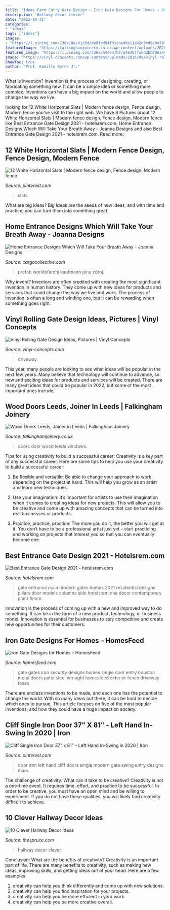 ```yaml
---
title: "Ideas Farm Entry Gate Design ~ Iron Gate Designs For Homes – Homesfeed"
description: "Hallway decor clever"
date: "2022-10-31"
categories:
- "ideas"
tags: ["ideas"]
images:
- "https://i.pinimg.com/736x/9e/81/bd/9e81bd94f31cae4ba11d42d3ed9ebe79.jpg"
featuredImage: "https://falkinghamjoinery.co.uk/wp-content/uploads/2020/08/front-door-8-1.jpg"
featured_image: "https://i.pinimg.com/736x/a4/e4/b7/a4e4b7fa602bb006a4d0ae64b94ef93c.jpg"
image: "https://vinyl-concepts.com/wp-content/uploads/2016/06/vinyl-rolling-gate-09.jpg"
ShowToc: true
author: "Prof. Kamille Borer Jr."
---
```



What is invention?
Invention is the process of designing, creating, or fabricating something new. It can be a simple idea or something more complex. Inventions can have a big impact on the world and allow people to change the way we live.

	

		
looking for 12 White Horizontal Slats | Modern fence design, Fence design, Modern fence you've visit to the right web. We have 8 Pictures about 12 White Horizontal Slats | Modern fence design, Fence design, Modern fence like Best Entrance Gate Design 2021 - hotelsrem.com, Home Entrance Designs Which Will Take Your Breath Away - Joanna Designs and also Best Entrance Gate Design 2021 - hotelsrem.com. Read more:
		
    
## 12 White Horizontal Slats | Modern Fence Design, Fence Design, Modern Fence

<img loading=lazy src="https://i.pinimg.com/736x/9e/81/bd/9e81bd94f31cae4ba11d42d3ed9ebe79.jpg" onerror="this.onerror=null;this.src='https://tse2.mm.bing.net/th?id=OIP.T2LQINx6jrnX4jAxE0wEvwHaFj&amp;pid=15.1';" alt="12 White Horizontal Slats | Modern fence design, Fence design, Modern fence">

_Source: pinterest.com_

>slats. 

	

What are big ideas?
Big Ideas are the seeds of new ideas, and with time and practice, you can turn them into something great.

    
## Home Entrance Designs Which Will Take Your Breath Away - Joanna Designs

<img loading=lazy src="https://payload231.cargocollective.com/1/13/443219/6925522/Wood and Concrete Home Entrance.jpg" onerror="this.onerror=null;this.src='https://tse3.mm.bing.net/th?id=OIP.dEkJ5b4ECp_vjAiNvVa1-QHaLJ&amp;pid=15.1';" alt="Home Entrance Designs Which Will Take Your Breath Away - Joanna Designs">

_Source: cargocollective.com_

>prefab worldofarchi kaufmann pinu zdroj. 

	

Why invent?
Inventors are often credited with creating the most significant invention in human history. They come up with new ideas for products and services that could change the way we live and work. The process of invention is often a long and winding one, but it can be rewarding when something goes right.

    
## Vinyl Rolling Gate Design Ideas, Pictures | Vinyl Concepts

<img loading=lazy src="https://vinyl-concepts.com/wp-content/uploads/2016/06/vinyl-rolling-gate-09.jpg" onerror="this.onerror=null;this.src='https://tse2.mm.bing.net/th?id=OIP.TJ8bFhL3s2JdiF_VrALxyAHaFj&amp;pid=15.1';" alt="Vinyl Rolling Gate Design Ideas, Pictures | Vinyl Concepts">

_Source: vinyl-concepts.com_

>driveway. 

	

This year, many people are looking to see what ideas will be popular in the next few years. Many believe that technology will continue to advance, so new and exciting ideas for products and services will be created. There are many great ideas that could be popular in 2022, but some of the most important ones include: 

    
## Wood Doors Leeds, Joiner In Leeds | Falkingham Joinery

<img loading=lazy src="https://falkinghamjoinery.co.uk/wp-content/uploads/2020/08/front-door-8-1.jpg" onerror="this.onerror=null;this.src='https://tse1.mm.bing.net/th?id=OIP.yxbO4PITwHVTDaBwwZRG3gHaJ4&amp;pid=15.1';" alt="Wood Doors Leeds, Joiner in Leeds | Falkingham Joinery">

_Source: falkinghamjoinery.co.uk_

>doors door wood leeds windows. 

	

Tips for using creativity to build a successful career:
Creativity is a key part of any successful career. Here are some tips to help you use your creativity to build a successful career:
1. Be flexible and versatile: Be able to change your approach to work depending on the project at hand. This will help you grow as an artist and learn new techniques.

2. Use your imagination: It’s important for artists to use their imagination when it comes to creating ideas for new projects. This will allow you to be creative and come up with amazing concepts that can be turned into real businesses or products.

3. Practice, practice, practice: The more you do it, the better you will get at it. You don’t have to be a professional artist just yet – start practicing and working on projects that interest you so that you can eventually become one.


    
## Best Entrance Gate Design 2021 - Hotelsrem.com

<img loading=lazy src="https://hotelsrem.com/wp-content/uploads/2020/06/best-entrance-gate-design-elegant-jacopobagaglio-entrance-gate-design-of-best-entrance-gate-design.jpg" onerror="this.onerror=null;this.src='https://tse2.mm.bing.net/th?id=OIP.tmxAc4wbjiS0FVr1Axv08wHaJ4&amp;pid=15.1';" alt="Best Entrance Gate Design 2021 - hotelsrem.com">

_Source: hotelsrem.com_

>gate entrance main modern gates homes 2021 residential designs pillars door models columns side hotelsrem nhà decor contemporary plant fence. 

	

Innovation is the process of coming up with a new and improved way to do something. It can be in the form of a new product, technology, or business model. Innovation is essential for businesses to stay competitive and create new opportunities for their customers.

    
## Iron Gate Designs For Homes – HomesFeed

<img loading=lazy src="https://homesfeed.com/wp-content/uploads/2015/07/iron-security-gate-for-home-with-handle-feature.jpg" onerror="this.onerror=null;this.src='https://tse4.mm.bing.net/th?id=OIP.I6oswwYgW41iBdBEe7G6VgHaKs&amp;pid=15.1';" alt="Iron Gate Designs for Homes – HomesFeed">

_Source: homesfeed.com_

>gate gates iron security designs homes single door entry houston metal doors patio steel wrought homesfeed exterior fence driveway texas. 

	

There are endless inventions to be made, and each one has the potential to change the world. With so many ideas out there, it can be hard to decide which ones to pursue. This article focuses on five of the most popular inventions, and how they could have a huge impact on society.

    
## Cliff Single Iron Door 37&quot; X 81&quot; - Left Hand In-Swing In 2020 | Iron

<img loading=lazy src="https://i.pinimg.com/736x/a4/e4/b7/a4e4b7fa602bb006a4d0ae64b94ef93c.jpg" onerror="this.onerror=null;this.src='https://tse1.mm.bing.net/th?id=OIP.pliJvqMEUnWhuUSo0ElDLQHaLH&amp;pid=15.1';" alt="Cliff Single Iron Door 37&quot; x 81&quot; - Left Hand In-Swing in 2020 | Iron">

_Source: pinterest.com_

>door iron left hand cliff doors single modern gate swing entry designs main. 

	

The challenge of creativity: What can it take to be creative?
Creativity is not a one-time event. It requires time, effort, and practice to be successful. In order to be creative, you must have an open mind and be willing to experiment. If you do not have these qualities, you will likely find creativity difficult to achieve.

    
## 10 Clever Hallway Decor Ideas

<img loading=lazy src="https://www.thespruce.com/thmb/6cZopt8jUwuv1jH7YFR99ZdE_EY=/900x1324/filters:fill(auto,1)/6_-_MyDomaine-5b4e4ecdc9e77c0037136067.jpg" onerror="this.onerror=null;this.src='https://tse2.mm.bing.net/th?id=OIP.tHOp9g3foIgB1Y-k1dGoGwHaK5&amp;pid=15.1';" alt="10 Clever Hallway Decor Ideas">

_Source: thespruce.com_

>hallway decor clever. 

	

Conclusion: What are the benefits of creativity?
Creativity is an important part of life. There are many benefits to creativity, such as making new ideas, improving skills, and getting ideas out of your head. Here are a few examples: 
1. creativity can help you think differently and come up with new solutions.
2. creativity can help you find inspiration for your projects.
3. creativity can help you be more efficient in your work.
4. creativity can help you be more creative overall.

